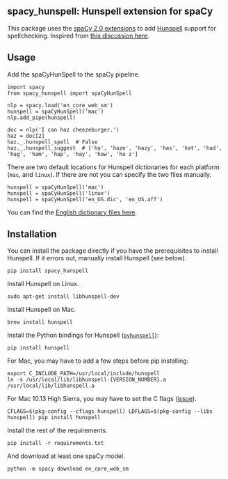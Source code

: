 ## spacy_hunspell: Hunspell extension for spaCy

This package uses the [spaCy 2.0 extensions](https://spacy.io/usage/processing-pipelines#extensions)
to add [Hunspell](http://hunspell.github.io) support for spellchecking.
Inspired from [this discussion here](https://github.com/explosion/spaCy/issues/315#issuecomment-346194645).

## Usage

Add the spaCyHunSpell to the spaCy pipeline.

```
import spacy
from spacy_hunspell import spaCyHunSpell

nlp = spacy.load('en_core_web_sm')
hunspell = spaCyHunSpell('mac')
nlp.add_pipe(hunspell)

doc = nlp('I can haz cheezeburger.')
haz = doc[2]
haz._.hunspell_spell  # False
haz._.hunspell_suggest  # ['ha', 'haze', 'hazy', 'has', 'hat', 'had', 'hag', 'ham', 'hap', 'hay', 'haw', 'ha z']
```

There are two default locations for Hunspell dictionaries for each platform
(`mac`, and `linux`). If there are not you can specify the two files manually.

```
hunspell = spaCyHunSpell('mac')
hunspell = spaCyHunSpell('linux')
hunspell = spaCyHunSpell('en_US.dic', 'en_US.aff')
```

You can find the [English dictionary files here](http://wordlist.aspell.net/dicts/).

## Installation

You can install the package directly if you have the prerequisites to
install Hunspell. If it errors out, manually install Hunspell (see below).

```
pip install spacy_hunspell
```

Install Hunspell on Linux.

```
sudo apt-get install libhunspell-dev
```

Install Hunspell on Mac.

```
brew install hunspell
```

Install the Python bindings for Hunspell ([`pyhunspell`](https://github.com/blatinier/pyhunspell)):

```
pip install hunspell
```

For Mac, you may have to add a few steps before pip installing:

```
export C_INCLUDE_PATH=/usr/local/include/hunspell
ln -s /usr/local/lib/libhunspell-{VERSION_NUMBER}.a /usr/local/lib/libhunspell.a
```

For Mac 10.13 High Sierra, you may have to set the C flags ([issue](https://github.com/blatinier/pyhunspell/issues/33)).

```
CFLAGS=$(pkg-config --cflags hunspell) LDFLAGS=$(pkg-config --libs hunspell) pip install hunspell
```

Install the rest of the requirements.

```
pip install -r requirements.txt
```

And download at least one spaCy model.

```
python -m spacy download en_core_web_sm
```
